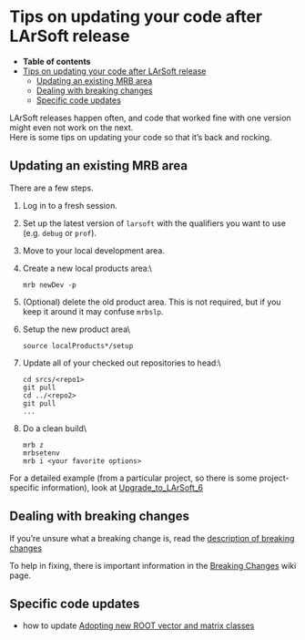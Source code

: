 Tips on updating your code after LArSoft release
======================================================================================================

-   **Table of contents**
-   [Tips on updating your code after LArSoft release](#Tips-on-updating-your-code-after-LArSoft-release)
    -   [Updating an existing MRB area](#Updating-an-existing-MRB-area)
    -   [Dealing with breaking changes](#Dealing-with-breaking-changes)
    -   [Specific code updates](#Specific-code-updates)

LArSoft releases happen often, and code that worked fine with one version might even not work on the next.\
Here is some tips on updating your code so that it’s back and rocking.

Updating an existing MRB area
----------------------------------------------------------------

There are a few steps.

1.  Log in to a fresh session.
2.  Set up the latest version of `larsoft` with the qualifiers you want to use (e.g. `debug` or `prof`).
3.  Move to your local development area.
4.  Create a new local products area:\

        mrb newDev -p

5.  (Optional) delete the old product area. This is not required, but if you keep it around it may confuse `mrbslp`.
6.  Setup the new product area\

        source localProducts*/setup

7.  Update all of your checked out repositories to head:\

        cd srcs/<repo1>
        git pull
        cd ../<repo2>
        git pull
        ...

8.  Do a clean build\

        mrb z
        mrbsetenv
        mrb i <your favorite options>

For a detailed example (from a particular project, so there is some project-specific information), look at [Upgrade\_to\_LArSoft\_6](/redmine/projects/sbndcode/wiki/Upgrade_to_LArSoft_6)

Dealing with breaking changes
----------------------------------------------------------------

If you’re unsure what a breaking change is, read the [description of breaking changes](https://cdcvs.fnal.govGetting_new_code_into_a_LArSoft_release)

To help in fixing, there is important information in the [Breaking Changes](Breaking_Changes) wiki page.

Specific code updates
------------------------------------------------

-   how to update [Adopting new ROOT vector and matrix classes](From_ROOT_vectors_(TVector3)_to_ROOT_GenVector)
